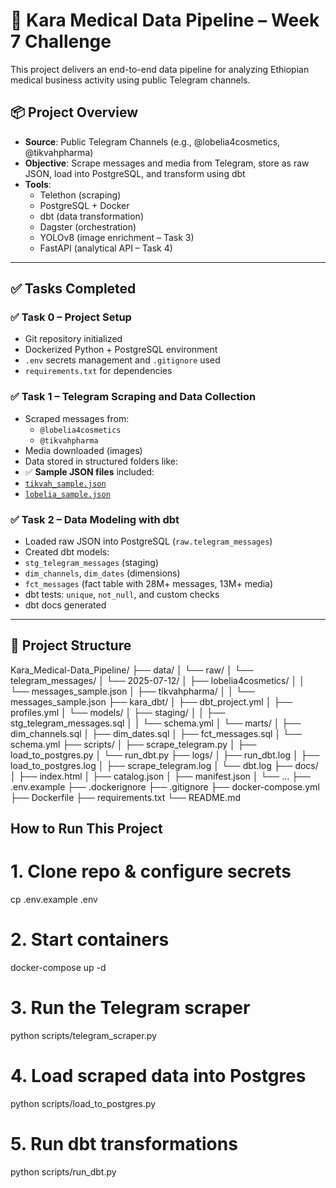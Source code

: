 # 🏥 Kara Medical Data Pipeline – Week 7 Challenge

This project delivers an end-to-end data pipeline for analyzing Ethiopian medical business activity using public Telegram channels.

## 📦 Project Overview

- **Source**: Public Telegram Channels (e.g., @lobelia4cosmetics, @tikvahpharma)
- **Objective**: Scrape messages and media from Telegram, store as raw JSON, load into PostgreSQL, and transform using dbt
- **Tools**:
  - Telethon (scraping)
  - PostgreSQL + Docker
  - dbt (data transformation)
  - Dagster (orchestration)
  - YOLOv8 (image enrichment – Task 3)
  - FastAPI (analytical API – Task 4)

---

## ✅ Tasks Completed

### ✅ Task 0 – Project Setup

- Git repository initialized
- Dockerized Python + PostgreSQL environment
- `.env` secrets management and `.gitignore` used
- `requirements.txt` for dependencies

### ✅ Task 1 – Telegram Scraping and Data Collection

- Scraped messages from:
  - `@lobelia4cosmetics`
  - `@tikvahpharma`
- Media downloaded (images)
- Data stored in structured folders like:
- ✅ **Sample JSON files** included:
- [`tikvah_sample.json`](data/raw/telegram_messages/2025-07-12/tikvahpharma/messages.json)
- [`lobelia_sample.json`](data/raw/telegram_messages/2025-07-12/lobelia4cosmetics/messages.json)

### ✅ Task 2 – Data Modeling with dbt

- Loaded raw JSON into PostgreSQL (`raw.telegram_messages`)
- Created dbt models:
- `stg_telegram_messages` (staging)
- `dim_channels`, `dim_dates` (dimensions)
- `fct_messages` (fact table with 28M+ messages, 13M+ media)
- dbt tests: `unique`, `not_null`, and custom checks
- dbt docs generated

---

## 📂 Project Structure

Kara_Medical-Data_Pipeline/
├── data/
│   └── raw/
│       └── telegram_messages/
│           └── 2025-07-12/
│               ├── lobelia4cosmetics/
│               │   └── messages_sample.json
│               ├── tikvahpharma/
│               │   └── messages_sample.json
├── kara_dbt/
│   ├── dbt_project.yml
│   ├── profiles.yml
│   └── models/
│       ├── staging/
│       │   ├── stg_telegram_messages.sql
│       │   └── schema.yml
│       └── marts/
│           ├── dim_channels.sql
│           ├── dim_dates.sql
│           ├── fct_messages.sql
│           └── schema.yml
├── scripts/
│   ├── scrape_telegram.py
│   ├── load_to_postgres.py
│   └── run_dbt.py
├── logs/
│   ├── run_dbt.log
│   ├── load_to_postgres.log
│   ├── scrape_telegram.log
│   └── dbt.log
├── docs/
│   ├── index.html
│   ├── catalog.json
│   ├── manifest.json
│   └── ...
├── .env.example
├── .dockerignore
├── .gitignore
├── docker-compose.yml
├── Dockerfile
├── requirements.txt
└── README.md



##  How to Run This Project


# 1. Clone repo & configure secrets
cp .env.example .env

# 2. Start containers
docker-compose up -d

# 3. Run the Telegram scraper
python scripts/telegram_scraper.py

# 4. Load scraped data into Postgres
python scripts/load_to_postgres.py

# 5. Run dbt transformations
python scripts/run_dbt.py
